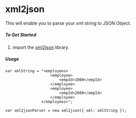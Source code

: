 # xml2json
This will enable you to parse your xml string to JSON Object.



##### To Get Started
1. import the [xml2json](https://github.com/citnvillareal/xml2json/blob/master/xml2json.js) library.



##### Usage 
	var xmlString = "<employees>
						<employee>
							<empId>1000</empId>
						</employee>
						<employee>
							<empId>2000</empId>
						</employee>
					</employees>";

	var xml2jsonParser = new xml2json({ xml: xmlString });